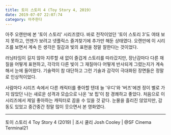 ```yaml
---
title: 토이 스토리 4 (Toy Story 4, 2019)
date: 2019-07-07 22:07:74
category: 마주한다
---
```


아주 오랜만에 본 '토이 스토리' 시리즈였다. 바로 전작이었던 '토이 스토리 3'도 여태 보지 못하고, 언젠가 보려고 넷플릭스 즐겨찾기에 추가만 해둔 상태였다. 오랜만에 이 시리즈를 보면서 계속 든 생각은 질감과 빛의 표현을 정말 잘한다는 것이었다.

러닝타임이 길지 않아 지루할 새 없이 즐겁게 스토리를 따라갔지만, 장난감마다 다른 재질을 어떻게 표현하고, 각각의 다른 빛이 그 재질마다 어떻게 반사되게 그렸는지가 계속해서 눈에 들어왔다. 기술력이 참 대단하고 그런 기술과 감각이 극대화된 장면들은 정말로 인상적이었다.

사람마다 시리즈 속에서 다른 캐릭터를 좋아할 텐데 늘 '우디'와 '버즈'에겐 정이 별로 가지 않았던 나는 새로운 성격과 모습으로 나온 '보 핍'이 참 경쾌하고 좋았다. 처음으로 이 시리즈에서 제일 좋아하는 캐릭터로 꼽을 수 있을 것 같다. 눈물을 흘리진 않았지만, 감동도 있었고 중간중간 정말 많이 웃으면서 본 영화였다.

---

토이 스토리 4 Toy Story 4 (2019) | 조시 쿨리 Josh Cooley | @SF Cinema Terminal21
